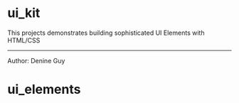 # ui_kit
This projects demonstrates building sophisticated UI Elements with HTML/CSS
***
Author: Denine Guy
# ui_elements
